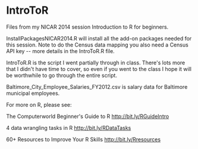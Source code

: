 IntroToR
========

Files from my NICAR 2014 session Introduction to R for beginners. 

InstallPackagesNICAR2014.R will install all the add-on packages needed for this session. Note to do the Census data mapping you also need a Census API key -- more details in the IntroToR.R file.

IntroToR.R is the script I went partially through in class. There's lots more that I didn't have time to cover, so even if you went to the class I hope it will be worthwhile to go through the entire script.

Baltimore_City_Employee_Salaries_FY2012.csv is salary data for Baltimore municipal employees.

For more on R, please see:

The Computerworld Beginner's Guide to R
http://bit.ly/RGuideIntro

4 data wrangling tasks in R
http://bit.ly/RDataTasks

60+ Resources to Improve Your R Skills
http://bit.ly/Rresources


